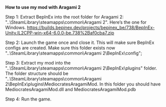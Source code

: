 **How to use my mod with Aragami 2**

Step 1:  Extract BepInEx into the root folder for Aragami 2: "..\SteamLibrary\steamapps\common\Aragami 2".  Here’s the one for Windows.
https://builds.bepinex.dev/projects/bepinex_be/738/BepInEx-Unity.IL2CPP-win-x64-6.0.0-be.738%2Baf0cba7.zip

Step 2: Launch the game once and close it.  This will make sure BepInEx configs are created.  Make sure this folder exists now "..\SteamLibrary\steamapps\common\Aragami 2\BepInEx\config";

Step 3: Extract my mod into the "..\SteamLibrary\steamapps\common\Aragami 2\BepInEx\plugins" folder.  The folder structure should be "..\SteamLibrary\steamapps\common\Aragami 2\BepInEx\plugins\MediocratesAragamiMod.  In this folder you should have MediocratesAragamiMod.dll and MediocratesAragamiMod.pdb

Step 4: Run the game.
